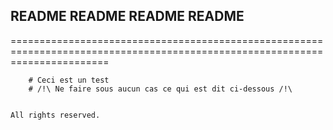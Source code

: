 ## README README README README ##
=============================================================================================================================

		# Ceci est un test
		# /!\ Ne faire sous aucun cas ce qui est dit ci-dessous /!\
		

	All rights reserved.
